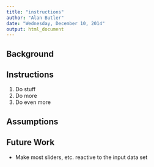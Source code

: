 ```yaml
---
title: "instructions"
author: "Alan Butler"
date: "Wednesday, December 10, 2014"
output: html_document
---
```


## Background

## Instructions
1. Do stuff
1. Do more
1. Do even more

## Assumptions

## Future Work
* Make most sliders, etc. reactive to the input data set

